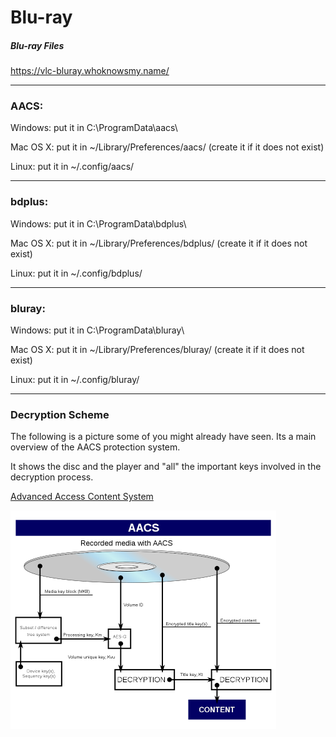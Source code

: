 # Blu-ray

##### Blu-ray Files

https://vlc-bluray.whoknowsmy.name/

---

### AACS:
Windows: put it in C:\ProgramData\aacs\

Mac OS X: put it in ~/Library/Preferences/aacs/ (create it if it does not exist)

Linux: put it in ~/.config/aacs/

---

### bdplus:
Windows: put it in C:\ProgramData\bdplus\

Mac OS X: put it in ~/Library/Preferences/bdplus/ (create it if it does not exist)

Linux: put it in ~/.config/bdplus/

---

### bluray:

Windows: put it in C:\ProgramData\bluray\

Mac OS X: put it in ~/Library/Preferences/bluray/ (create it if it does not exist)

Linux: put it in ~/.config/bluray/

---

### Decryption Scheme

The following is a picture some of you might already have seen. Its a main overview of the AACS protection system.

It shows the disc and the player and "all" the important keys involved in the decryption process.

[Advanced Access Content System](https://en.wikipedia.org/wiki/Advanced_Access_Content_System)

![Screenshot](/img/425x350AACS_dataflow.png)
